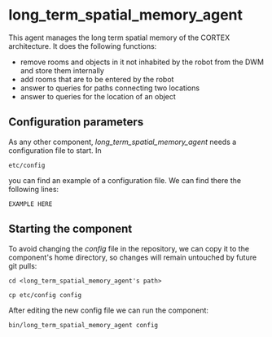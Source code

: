 # long_term_spatial_memory_agent
This agent manages the long term spatial memory of the CORTEX architecture.
It does the following functions:

- remove rooms and objects in it not inhabited by the robot from the DWM and store them internally 
- add rooms that are to be entered by the robot
- answer to queries for paths connecting two locations
- answer to queries for the location of an object 

## Configuration parameters
As any other component, *long_term_spatial_memory_agent* needs a configuration file to start. In
```
etc/config
```
you can find an example of a configuration file. We can find there the following lines:
```
EXAMPLE HERE
```

## Starting the component
To avoid changing the *config* file in the repository, we can copy it to the component's home directory, so changes will remain untouched by future git pulls:

```
cd <long_term_spatial_memory_agent's path> 
```
```
cp etc/config config
```

After editing the new config file we can run the component:

```
bin/long_term_spatial_memory_agent config
```
